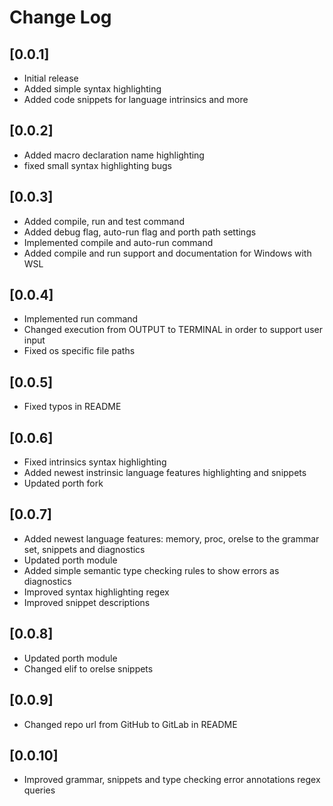 # Change Log

## [0.0.1]

- Initial release
- Added simple syntax highlighting
- Added code snippets for language intrinsics and more

## [0.0.2]

- Added macro declaration name highlighting
- fixed small syntax highlighting bugs

## [0.0.3]

- Added compile, run and test command
- Added debug flag, auto-run flag and porth path settings
- Implemented compile and auto-run command
- Added compile and run support and documentation for Windows with WSL

## [0.0.4]

- Implemented run command
- Changed execution from OUTPUT to TERMINAL in order to support user input
- Fixed os specific file paths

## [0.0.5]

- Fixed typos in README

## [0.0.6]

- Fixed intrinsics syntax highlighting
- Added newest instrinsic language features highlighting and snippets
- Updated porth fork

## [0.0.7]

- Added newest language features: memory, proc, orelse to the grammar set, snippets and diagnostics
- Updated porth module
- Added simple semantic type checking rules to show errors as diagnostics
- Improved syntax highlighting regex
- Improved snippet descriptions

## [0.0.8]

- Updated porth module
- Changed elif to orelse snippets

## [0.0.9]

- Changed repo url from GitHub to GitLab in README

## [0.0.10]

- Improved grammar, snippets and type checking error annotations regex queries